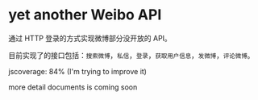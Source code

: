 yet another Weibo API
========

通过 HTTP 登录的方式实现微博部分没开放的 API。

目前实现了的接口包括：`搜索微博`，`私信`，`登录`，`获取用户信息`，`发微博`，`评论微博`。

jscoverage: 84% (I'm trying to improve it)

more detail documents is coming soon